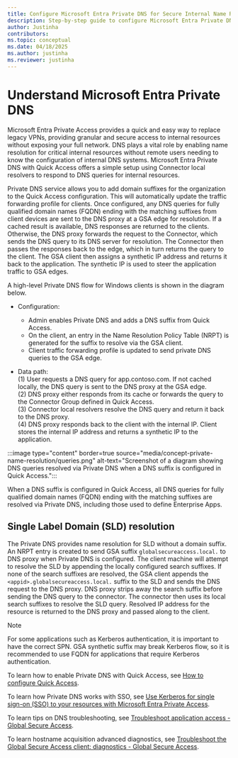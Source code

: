```yaml
---  
title: Configure Microsoft Entra Private DNS for Secure Internal Name Resolution  
description: Step-by-step guide to configure Microsoft Entra Private DNS with Quick Access for secure and efficient internal DNS query resolution in enterprise environments.  
author: Justinha  
contributors:  
ms.topic: conceptual  
ms.date: 04/18/2025  
ms.author: justinha  
ms.reviewer: justinha  
---  
```


# Understand Microsoft Entra Private DNS

Microsoft Entra Private Access provides a quick and easy way to replace legacy VPNs, providing granular and secure access to internal resources without exposing your full network. DNS plays a vital role by enabling name resolution for critical internal resources without remote users needing to know the configuration of internal DNS systems. Microsoft Entra Private DNS with Quick Access offers a simple setup using Connector local resolvers to respond to DNS queries for internal resources.

Private DNS service allows you to add domain suffixes for the organization to the Quick Access configuration. This will automatically update the traffic forwarding profile for clients. Once configured, any DNS queries for fully qualified domain names (FQDN) ending with the matching suffixes from client devices are sent to the DNS proxy at a GSA edge for resolution. If a cached result is available, DNS responses are returned to the clients. Otherwise, the DNS proxy forwards the request to the Connector, which sends the DNS query to its DNS server for resolution. The Connector then passes the responses back to the edge, which in turn returns the query to the client. The GSA client then assigns a synthetic IP address and returns it back to the application. The synthetic IP is used to steer the application traffic to GSA edges.

A high-level Private DNS flow for Windows clients is shown in the diagram below.

- Configuration:  
  - Admin enables Private DNS and adds a DNS suffix from Quick Access.  
  - On the client, an entry in the Name Resolution Policy Table (NRPT) is generated for the suffix to resolve via the GSA client.  
  - Client traffic forwarding profile is updated to send private DNS queries to the GSA edge.  

- Data path:  
  (1) User requests a DNS query for app.contoso.com. If not cached locally, the DNS query is sent to the DNS proxy at the GSA edge.  
  (2) DNS proxy either responds from its cache or forwards the query to the Connector Group defined in Quick Access.  
  (3) Connector local resolvers resolve the DNS query and return it back to the DNS proxy.    
  (4) DNS proxy responds back to the client with the internal IP. Client stores the internal IP address and returns a synthetic IP to the application.  

:::image type="content" border=true source="media/concept-private-name-resolution/queries.png" alt-text="Screenshot of a diagram showing DNS queries resolved via Private DNS when a DNS suffix is configured in Quick Access."::: 

When a DNS suffix is configured in Quick Access, all DNS queries for fully qualified domain names (FQDN) ending with the matching suffixes are resolved via Private DNS, including those used to define Enterprise Apps.


## Single Label Domain (SLD) resolution

The Private DNS provides name resolution for SLD without a domain suffix. An NRPT entry is created to send GSA suffix `globalsecureaccess.local.` to DNS proxy when Private DNS is configured. The client machine will attempt to resolve the SLD by appending the locally configured search suffixes. If none of the search suffixes are resolved, the GSA client appends the `<appid>.globalsecureaccess.local.` suffix to the SLD and sends the DNS request to the DNS proxy. DNS proxy strips away the search suffix before sending the DNS query to the connector. The connector then uses its local search suffixes to resolve the SLD query. Resolved IP address for the resource is returned to the DNS proxy and passed along to the client.

> [!NOTE]  
> For some applications such as Kerberos authentication, it is important to have the correct SPN. GSA synthetic suffix may break Kerberos flow, so it is recommended to use FQDN for applications that require Kerberos authentication.


To learn how to enable Private DNS with Quick Access, see [How to configure Quick Access](/entra/global-secure-access/how-to-configure-quick-access).

To learn how Private DNS works with SSO, see [Use Kerberos for single sign-on (SSO) to your resources with Microsoft Entra Private Access](/entra/global-secure-access/how-to-configure-kerberos-sso).

To learn tips on DNS troubleshooting, see [Troubleshoot application access - Global Secure Access](/entra/global-secure-access/troubleshoot-app-access#how-does-dns-work-with-global-secure-access).

To learn hostname acquisition advanced diagnostics, see [Troubleshoot the Global Secure Access client: diagnostics - Global Secure Access](/entra/global-secure-access/troubleshoot-global-secure-access-client-advanced-diagnostics#hostname-acquisition-tab). 
